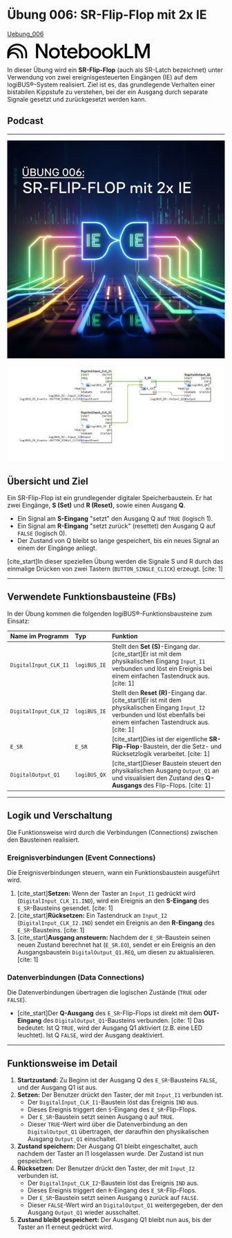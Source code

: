 # **Übung 006: SR-Flip-Flop mit 2x IE**

[Uebung_006](https://docs.ms-muc-docs.de/projects/visual-programming-languages-docs/de/latest/training1/Ventilsteuerung/4diacIDE-workspace/test/FBs/Uebungen/Uebung_006.html)

[![NotebookLM](media/NotebookLM_logo.png)](https://notebooklm.google.com/notebook/8eeed2db-7f08-4a28-be18-d0eb9ab5eb85)

In dieser Übung wird ein **SR-Flip-Flop** (auch als SR-Latch bezeichnet) unter Verwendung von zwei ereignisgesteuerten Eingängen (IE) auf dem logiBUS®-System realisiert. Ziel ist es, das grundlegende Verhalten einer bistabilen Kippstufe zu verstehen, bei der ein Ausgang durch separate Signale gesetzt und zurückgesetzt werden kann.


## Podcast
---



![](Uebung_006_Gemini.jpg)

![](Uebung_006.png)

## **Übersicht und Ziel**

Ein SR-Flip-Flop ist ein grundlegender digitaler Speicherbaustein. Er hat zwei Eingänge, **S (Set)** und **R (Reset)**, sowie einen Ausgang **Q**.

* Ein Signal am **S-Eingang** "setzt" den Ausgang Q auf `TRUE` (logisch 1).
* Ein Signal am **R-Eingang** "setzt zurück" (resettet) den Ausgang Q auf `FALSE` (logisch 0).
* Der Zustand von Q bleibt so lange gespeichert, bis ein neues Signal an einem der Eingänge anliegt.

[cite_start]In dieser speziellen Übung werden die Signale S und R durch das einmalige Drücken von zwei Tastern (`BUTTON_SINGLE_CLICK`) erzeugt. [cite: 1]

---

## **Verwendete Funktionsbausteine (FBs)**

In der Übung kommen die folgenden logiBUS®-Funktionsbausteine zum Einsatz:

| Name im Programm | Typ | Funktion |
| :--- | :--- | :--- |
| `DigitalInput_CLK_I1` | `logiBUS_IE` | Stellt den **Set (S)**-Eingang dar. [cite_start]Er ist mit dem physikalischen Eingang `Input_I1` verbunden und löst ein Ereignis bei einem einfachen Tastendruck aus. [cite: 1] |
| `DigitalInput_CLK_I2` | `logiBUS_IE` | Stellt den **Reset (R)**-Eingang dar. [cite_start]Er ist mit dem physikalischen Eingang `Input_I2` verbunden und löst ebenfalls bei einem einfachen Tastendruck aus. [cite: 1] |
| `E_SR` | `E_SR` | [cite_start]Dies ist der eigentliche **SR-Flip-Flop**-Baustein, der die Setz- und Rücksetzlogik verarbeitet. [cite: 1] |
| `DigitalOutput_Q1` | `logiBUS_QX` | [cite_start]Dieser Baustein steuert den physikalischen Ausgang `Output_Q1` an und visualisiert den Zustand des **Q-Ausgangs** des Flip-Flops. [cite: 1] |

---

## **Logik und Verschaltung**

Die Funktionsweise wird durch die Verbindungen (Connections) zwischen den Bausteinen realisiert.

### **Ereignisverbindungen (Event Connections)**

Die Ereignisverbindungen steuern, wann ein Funktionsbaustein ausgeführt wird.

1.  [cite_start]**Setzen:** Wenn der Taster an `Input_I1` gedrückt wird (`DigitalInput_CLK_I1.IND`), wird ein Ereignis an den **S-Eingang** des `E_SR`-Bausteins gesendet. [cite: 1]
2.  [cite_start]**Rücksetzen:** Ein Tastendruck an `Input_I2` (`DigitalInput_CLK_I2.IND`) sendet ein Ereignis an den **R-Eingang** des `E_SR`-Bausteins. [cite: 1]
3.  [cite_start]**Ausgang ansteuern:** Nachdem der `E_SR`-Baustein seinen neuen Zustand berechnet hat (`E_SR.EO`), sendet er ein Ereignis an den Ausgangsbaustein `DigitalOutput_Q1.REQ`, um diesen zu aktualisieren. [cite: 1]

### **Datenverbindungen (Data Connections)**

Die Datenverbindungen übertragen die logischen Zustände (`TRUE` oder `FALSE`).

* [cite_start]Der **Q-Ausgang** des `E_SR`-Flip-Flops ist direkt mit dem **OUT-Eingang** des `DigitalOutput_Q1`-Bausteins verbunden. [cite: 1] Das bedeutet: Ist Q `TRUE`, wird der Ausgang Q1 aktiviert (z.B. eine LED leuchtet). Ist Q `FALSE`, wird der Ausgang deaktiviert.

---

## **Funktionsweise im Detail**

1.  **Startzustand:** Zu Beginn ist der Ausgang Q des `E_SR`-Bausteins `FALSE`, und der Ausgang Q1 ist aus.
2.  **Setzen:** Der Benutzer drückt den Taster, der mit `Input_I1` verbunden ist.
    * Der `DigitalInput_CLK_I1`-Baustein löst das Ereignis `IND` aus.
    * Dieses Ereignis triggert den `S`-Eingang des `E_SR`-Flip-Flops.
    * Der `E_SR`-Baustein setzt seinen Ausgang `Q` auf `TRUE`.
    * Dieser `TRUE`-Wert wird über die Datenverbindung an den `DigitalOutput_Q1` übertragen, der daraufhin den physikalischen Ausgang `Output_Q1` einschaltet.
3.  **Zustand speichern:** Der Ausgang Q1 bleibt eingeschaltet, auch nachdem der Taster an I1 losgelassen wurde. Der Zustand ist nun gespeichert.
4.  **Rücksetzen:** Der Benutzer drückt den Taster, der mit `Input_I2` verbunden ist.
    * Der `DigitalInput_CLK_I2`-Baustein löst das Ereignis `IND` aus.
    * Dieses Ereignis triggert den `R`-Eingang des `E_SR`-Flip-Flops.
    * Der `E_SR`-Baustein setzt seinen Ausgang `Q` zurück auf `FALSE`.
    * Dieser `FALSE`-Wert wird an `DigitalOutput_Q1` weitergegeben, der den Ausgang `Output_Q1` wieder ausschaltet.
5.  **Zustand bleibt gespeichert:** Der Ausgang Q1 bleibt nun aus, bis der Taster an I1 erneut gedrückt wird.